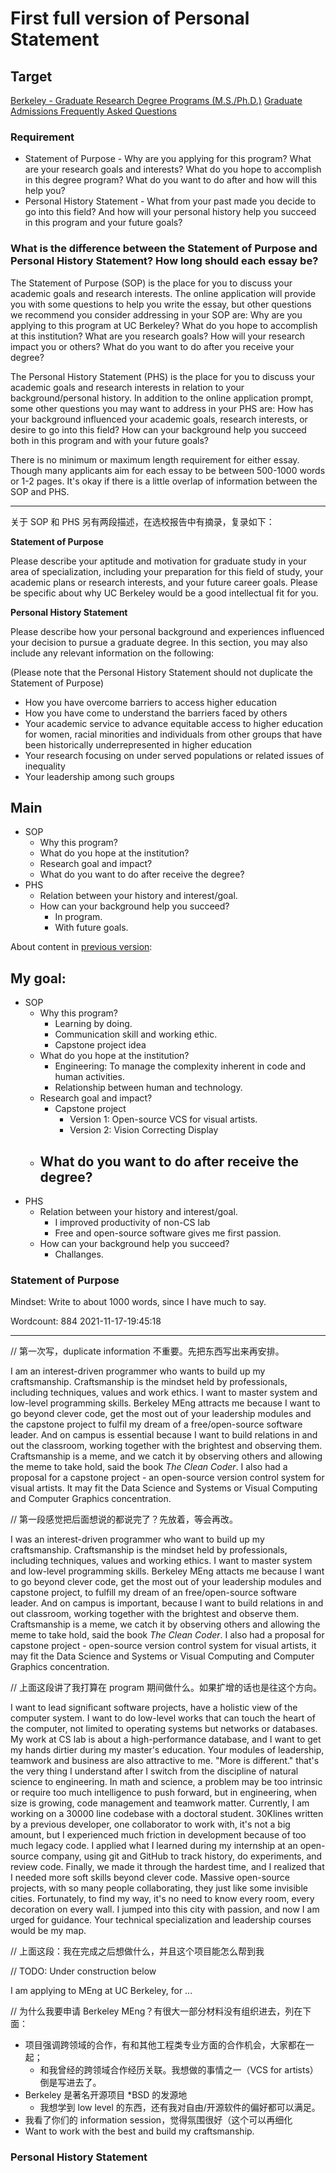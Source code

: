 First full version of Personal Statement
========================================

## Target

[Berkeley - Graduate Research Degree Programs (M.S./Ph.D.)](https://eecs.berkeley.edu/academics/graduate/research-programs/admissions)
[Graduate Admissions Frequently Asked Questions](https://eecs.berkeley.edu/academics/graduate/faq)

### Requirement

- Statement of Purpose - Why are you applying for this program? What are your research goals and interests? What do you hope to accomplish in this degree program? What do you want to do after and how will this help you?
- Personal History Statement - What from your past made you decide to go into this field? And how will your personal history help you succeed in this program and your future goals?

### What is the difference between the Statement of Purpose and Personal History Statement? How long should each essay be?

The Statement of Purpose (SOP) is the place for you to discuss your academic goals and research interests. The online application will provide you with some questions to help you write the essay, but other questions we recommend you consider addressing in your SOP are: Why are you applying to this program at UC Berkeley? What do you hope to accomplish at this institution? What are you research goals? How will your research impact you or others? What do you want to do after you receive your degree?

The Personal History Statement (PHS) is the place for you to discuss your academic goals and research interests in relation to your background/personal history. In addition to the online application prompt, some other questions you may want to address in your PHS are: How has your background influenced your academic goals, research interests, or desire to go into this field? How can your background help you succeed both in this program and with your future goals?

There is no minimum or maximum length requirement for either essay. Though many applicants aim for each essay to be between 500-1000 words or 1-2 pages. It's okay if there is a little overlap of information between the SOP and PHS.

----

关于 SOP 和 PHS 另有两段描述，在选校报告中有摘录，复录如下：

**Statement of Purpose**

Please describe your aptitude and motivation for graduate study in your area of specialization, including your preparation for this field of study, your academic plans or research interests, and your future career goals. Please be specific about why UC Berkeley would be a good intellectual fit for you.

**Personal History Statement**

Please describe how your personal background and experiences influenced your decision to pursue a graduate degree. In this section, you may also include any relevant information on the following:

(Please note that the Personal History Statement should not duplicate the Statement of Purpose)

- How you have overcome barriers to access higher education
- How you have come to understand the barriers faced by others
- Your academic service to advance equitable access to higher education for women, racial minorities and individuals from other groups that have been historically underrepresented in higher education
- Your research focusing on under served populations or related issues of inequality
- Your leadership among such groups
## Main

- SOP
  - Why this program?
  - What do you hope at the institution?
  - Research goal and impact?
  - What do you want to do after receive the degree? 
- PHS
  - Relation between your history and interest/goal.
  - How can your background help you succeed?
    - In program.
    - With future goals.

About content in [previous version](2-craftsmanship.en.md):

My goal:
- 

- SOP
  - Why this program?
    - Learning by doing.
    - Communication skill and working ethic.
    - Capstone project idea
  - What do you hope at the institution?
    - Engineering: To manage the complexity inherent in code and human activities.
    - Relationship between human and technology.
  - Research goal and impact?
    - Capstone project
      - Version 1: Open-source VCS for visual artists.
      - Version 2: Vision Correcting Display
  - What do you want to do after receive the degree? 
    - 
- PHS
  - Relation between your history and interest/goal.
    - I improved productivity of non-CS lab
    - Free and open-source software gives me first passion.
  - How can your background help you succeed?
    - Challanges.

### Statement of Purpose

Mindset: Write to about 1000 words, since I have much to say.

Wordcount: 884 2021-11-17-19:45:18

----

// 第一次写，duplicate information 不重要。先把东西写出来再安排。

I am an interest-driven programmer who wants to build up my craftsmanship. Craftsmanship is the mindset held by professionals, including techniques, values and work ethics. I want to master system and low-level programming skills. Berkeley MEng attracts me because I want to go beyond clever code, get the most out of your leadership modules and the capstone project to fulfil my dream of a free/open-source software leader. And on campus is essential because I want to build relations in and out the classroom, working together with the brightest and observing them. Craftsmanship is a meme, and we catch it by observing others and allowing the meme to take hold, said the book *The Clean Coder*. I also had a proposal for a capstone project - an open-source version control system for visual artists. It may fit the Data Science and Systems or Visual Computing and Computer Graphics concentration.

// 第一段感觉把后面想说的都说完了？先放着，等会再改。

I was an interest-driven programmer who want to build up my craftsmanship. Craftsmanship is the mindset held by professionals, including techniques, values and working ethics. I want to master system and low-level programming skills. Berkeley MEng attacts me because I want to go beyond clever code, get the most out of your leadership modules and capstone project, to fulfill my dream of an free/open-source software leader. And on campus is important, because I want to build relations in and out classroom, working together with the brightest and observe them. Craftsmanship is a meme, we catch it by observing others and allowing the meme to take hold, said the book *The Clean Coder*. I also had a proposal for capstone project - open-source version control system for visual artists, it may fit the Data Science and Systems or Visual Computing and Computer Graphics concentration.

// 上面这段讲了我打算在 program 期间做什么。如果扩增的话也是往这个方向。

I want to lead significant software projects, have a holistic view of the computer system. I want to do low-level works that can touch the heart of the computer, not limited to operating systems but networks or databases. My work at CS lab is about a high-performance database, and I want to get my hands dirtier during my master's education. Your modules of leadership, teamwork and business are also attractive to me. "More is different." that's the very thing I understand after I switch from the discipline of natural science to engineering. In math and science, a problem may be too intrinsic or require too much intelligence to push forward, but in engineering, when size is growing, code management and teamwork matter. Currently, I am working on a 30000 line codebase with a doctoral student. 30Klines written by a previous developer, one collaborator to work with, it's not a big amount, but I experienced much friction in development because of too much legacy code. I applied what I learned during my internship at an open-source company, using git and GitHub to track history, do experiments, and review code. Finally, we made it through the hardest time, and I realized that I needed more soft skills beyond clever code. Massive open-source projects, with so many people collaborating, they just like some invisible cities. Fortunately, to find my way, it's no need to know every room, every decoration on every wall. I jumped into this city with passion, and now I am urged for guidance. Your technical specialization and leadership courses would be my map.

// 上面这段：我在完成之后想做什么，并且这个项目能怎么帮到我

// TODO: Under construction below

I am applying to MEng at UC Berkeley, for ...

// 为什么我要申请 Berkeley MEng？有很大一部分材料没有组织进去，列在下面：

- 项目强调跨领域的合作，有和其他工程类专业方面的合作机会，大家都在一起；
  - 和我曾经的跨领域合作经历关联。我想做的事情之一（VCS for artists）倒是写进去了。
- Berkeley 是著名开源项目 *BSD 的发源地
  - 我想学到 low level 的东西，还有我对自由/开源软件的偏好都可以满足。
- 我看了你们的 information session，觉得氛围很好（这个可以再细化
- Want to work with the best and build my craftsmanship.

### Personal History Statement





